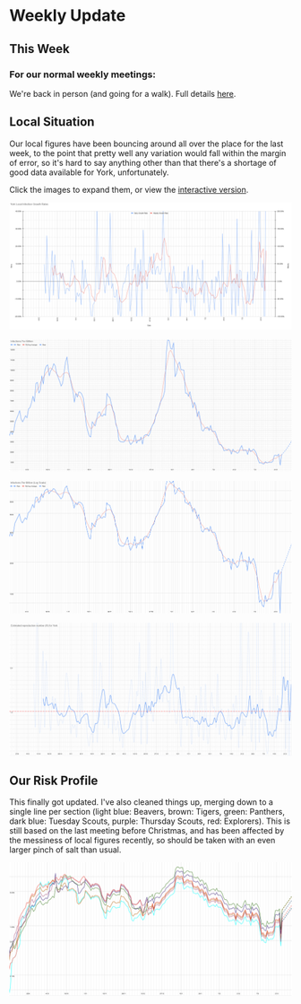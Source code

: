 # Weekly Update

## This Week

### For our normal weekly meetings:

We're back in person (and going for a walk). Full details [here](https://covid.stchadsscouts.com/return.html).

## Local Situation
Our local figures have been bouncing around all over the place for the last week, to the point that pretty well any variation would fall within the margin of error, so it's hard to say anything other than that there's a shortage of good data available for York, unfortunately. 

Click the images to expand them, or view the [interactive version](https://docs.google.com/spreadsheets/d/e/2PACX-1vS9DCaYpz3qqDbUsptGQO4c-84a3vYQaBk7UtJyolObCJknCxbLY8Zqz3-4EuPindtvnX_6W368Vt3l/pubhtml?gid=1059409691&single=false).

<a href="g231.png">![Growth Rate Graph](g231.png)</a>

<a href="g232.png">![Case Graph](g232.png)</a>

<a href="g234.png">![Log-scale case graph](g234.png)</a>

<a href="g235.png">![R graph](g235.png)</a>

## Our Risk Profile

This finally got updated. I've also cleaned things up, merging down to a single line per section (light blue: Beavers, brown: Tigers, green: Panthers, dark blue: Tuesday Scouts, purple: Thursday Scouts, red: Explorers). This is still based on the last meeting before Christmas, and has been affected by the messiness of local figures recently, so should be taken with an even larger pinch of salt than usual.

<a href="g233.png">![Risk Graph](g233.png)</a>
